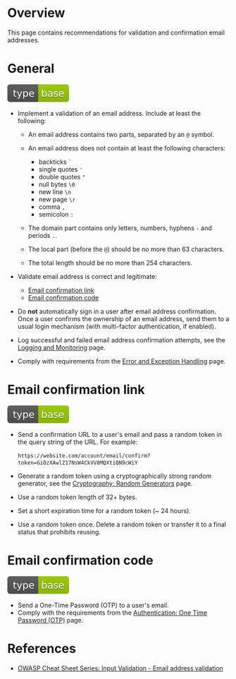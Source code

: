 # Overview

This page contains recommendations for validation and confirmation email addresses.

# General

<div align="left">
<img src="/.gitbook/assets/type-base-icon.svg">
</div>

- Implement a validation of an email address. Include at least the following:

    - An email address contains two parts, separated by an `@` symbol.
    - An email address does not contain at least the following characters:

        - backticks `` ` ``
        - single quotes `'`
        - double quotes `"`
        - null bytes `\0`
        - new line `\n`
        - new page `\r`
        - comma `,`
        - semicolon `:`

    - The domain part contains only letters, numbers, hyphens `-` and periods `.`.
    - The local part (before the `@`) should be no more than 63 characters.
    - The total length should be no more than 254 characters.

- Validate email address is correct and legitimate:

    - [Email confirmation link](#email-confirmation-link)
    - [Email confirmation code](#email-confirmation-code)

- Do **not** automatically sign in a user after email address confirmation. Once a user confirms the ownership of an email address, send them to a usual login mechanism (with multi-factor authentication, if enabled).
- Log successful and failed email address confirmation attempts, see the [Logging and Monitoring](/Web%20Application/Logging%20and%20Monitoring/README.md) page.
- Comply with requirements from the [Error and Exception Handling](/Web%20Application/Error%20and%20Exception%20Handling/README.md) page.

# Email confirmation link

<div align="left">
<img src="/.gitbook/assets/type-base-icon.svg">
</div>

- Send a confirmation URL to a user's email and pass a random token in the query string of the URL. For example:

    ```
    https://website.com/account/email/confirm?token=GiOzXAwlZ17NsW4CkVV8MQXtiQN9cWiY
    ```

- Generate a random token using a cryptographically strong random generator, see the [Cryptography: Random Generators](/Web%20Application/Cryptography/Random%20Generators/README.md) page.
- Use a random token length of 32+ bytes.
- Set a short expiration time for a random token (~ 24 hours).
- Use a random token once. Delete a random token or transfer it to a final status that prohibits reusing.

# Email confirmation code

<div align="left">
<img src="/.gitbook/assets/type-base-icon.svg">
</div>

- Send a One-Time Password (OTP) to a user's email.
- Comply with the requirements from the [Authentication: One Time Password (OTP)](/Web%20Application/Authentication/One%20Time%20Password%20(OTP)/README.md) page.

# References

- [OWASP Cheat Sheet Series: Input Validation - Email address validation](https://cheatsheetseries.owasp.org/cheatsheets/Input_Validation_Cheat_Sheet.html#email-address-validation)
